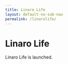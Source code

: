 ```yaml
---
title: Linaro Life
layout: default-no-sub-nav
permalink: /linarolife/
---
```

# Linaro Life
Linaro Life is launched.